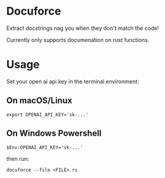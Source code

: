 # Docuforce

Extract docstrings nag you when they don't match the code!

Currently only supports documenation on rust functions.

# Usage

Set your open ai api key in the terminal environment:

## On macOS/Linux
```
export OPENAI_API_KEY='sk-...'
```

## On Windows Powershell
```
$Env:OPENAI_API_KEY='sk-...'
```

then run:

`docuforce --file <FILE>.rs`

